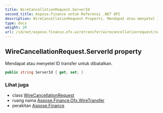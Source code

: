 ```yaml
---
title: WireCancellationRequest.ServerId
second_title: Aspose.Finance untuk Referensi .NET API
description: WireCancellationRequest Properti. Mendapat atau menyetel ID transfer untuk dibatalkan.
type: docs
weight: 20
url: /id/net/aspose.finance.ofx.wiretransfer/wirecancellationrequest/serverid/
---
```

## WireCancellationRequest.ServerId property

Mendapat atau menyetel ID transfer untuk dibatalkan.

```csharp
public string ServerId { get; set; }
```

### Lihat juga

* class [WireCancellationRequest](../)
* ruang nama [Aspose.Finance.Ofx.WireTransfer](../../wirecancellationrequest/)
* perakitan [Aspose.Finance](../../../)



